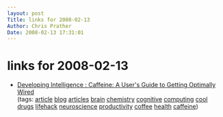 ```yaml
---
layout: post
Title: links for 2008-02-13  
Author: Chris Prather
Date: 2008-02-13 17:31:01
---
```


# links for 2008-02-13
<ul class="delicious">
	<li>
		<div class="delicious-link"><a href="http://scienceblogs.com/developingintelligence/2008/02/optimally_wired_a_caffeine_use.php">Developing Intelligence : Caffeine: A User's Guide to Getting Optimally Wired</a></div>
		<div class="delicious-tags">(tags: <a href="http://del.icio.us/perigrin/article">article</a> <a href="http://del.icio.us/perigrin/blog">blog</a> <a href="http://del.icio.us/perigrin/articles">articles</a> <a href="http://del.icio.us/perigrin/brain">brain</a> <a href="http://del.icio.us/perigrin/chemistry">chemistry</a> <a href="http://del.icio.us/perigrin/cognitive">cognitive</a> <a href="http://del.icio.us/perigrin/computing">computing</a> <a href="http://del.icio.us/perigrin/cool">cool</a> <a href="http://del.icio.us/perigrin/drugs">drugs</a> <a href="http://del.icio.us/perigrin/lifehack">lifehack</a> <a href="http://del.icio.us/perigrin/neuroscience">neuroscience</a> <a href="http://del.icio.us/perigrin/productivity">productivity</a> <a href="http://del.icio.us/perigrin/coffee">coffee</a> <a href="http://del.icio.us/perigrin/health">health</a> <a href="http://del.icio.us/perigrin/caffeine">caffeine</a>)</div>
	</li>
</ul>

